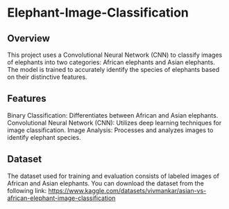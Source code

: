 # Elephant-Image-Classification
## Overview
This project uses a Convolutional Neural Network (CNN) to classify images of elephants into two categories: African elephants and Asian elephants. The model is trained to accurately identify the species of elephants based on their distinctive features.

## Features
Binary Classification: Differentiates between African and Asian elephants.
Convolutional Neural Network (CNN): Utilizes deep learning techniques for image classification.
Image Analysis: Processes and analyzes images to identify elephant species.

## Dataset
The dataset used for training and evaluation consists of labeled images of African and Asian elephants. You can download the dataset from the following link:
https://www.kaggle.com/datasets/vivmankar/asian-vs-african-elephant-image-classification
